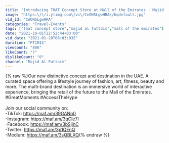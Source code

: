 ```yaml
---
title: "Introducing THAT Concept Store at Mall of the Emirates | Majid Al Futtaim"
image: "https:\/\/i.ytimg.com\/vi\/CeONSLgwHRA\/hqdefault.jpg"
vid_id: "CeONSLgwHRA"
categories: "Travel-Events"
tags: ["that concept store","majid al futtaim","mall of the emirates"]
date: "2021-10-01T22:52:44+03:00"
vid_date: "2021-01-20T08:03:03Z"
duration: "PT1M1S"
viewcount: "806"
likeCount: "7"
dislikeCount: "0"
channel: "Majid Al Futtaim"
---
```

{% raw %}Our new distinctive concept and destination in the UAE. A curated space offering a lifestyle journey of fashion, art, fitness, beauty and more. The multi-brand destination is an immersive world of interactive experience, bringing the retail of the future to the Mall of the Emirates. #GreatMoments #AccessTheHype<br /><br />Join our social community on:<br />-TikTok: <a rel="nofollow" target="blank" href="https://maf.am/39GANo0">https://maf.am/39GANo0</a> <br />-Instagram: <a rel="nofollow" target="blank" href="https://maf.am/3qCle7I">https://maf.am/3qCle7I</a> <br />-Facebook: <a rel="nofollow" target="blank" href="https://maf.am/3bSjinC">https://maf.am/3bSjinC</a> <br />-Twitter: <a rel="nofollow" target="blank" href="https://maf.am/3p1QEnQ">https://maf.am/3p1QEnQ</a> <br />-Medium: <a rel="nofollow" target="blank" href="https://maf.am/3sQBLXQ">https://maf.am/3sQBLXQ</a>{% endraw %}
